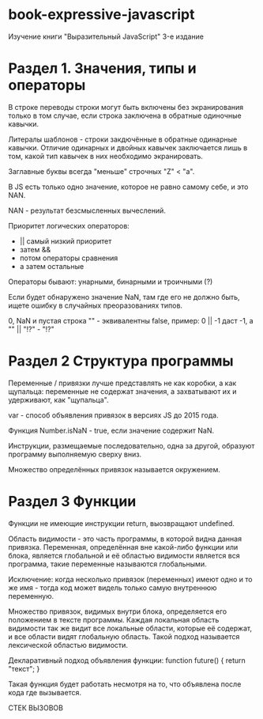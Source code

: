 # book-expressive-javascript
Изучение книги "Выразительный JavaScript" 3-е издание


# Раздел 1. Значения, типы и операторы

В строке переводы строки могут быть включены без экранирования
только в том случае, если строка заключена в обратные одиночные
кавычки.

Литералы шаблонов - строки закдючённые в обратные одинарные кавычки.
Отличие одинарных и двойных кавычек заключается лишь в том, какой тип
кавычек в них необходимо экранировать.

Заглавные буквы всегда "меньше" строчных "Z" < "a".

В JS есть только одно значение, которое не равно
самому себе, и это NAN.

NAN - результат безсмысленных вычеслений.

Приоритет логических операторов:
- || самый низкий приоритет
- затем &&
- потом операторы сравнения
- а затем остальные

Операторы бывают: унарными, бинарными и троичными (?)

Если будет обнаружено значение NaN, там где его не должно быть,
ищете ошибку в случайных преоразованиях типов.

0, NaN и пустая строка "" - эквивалентны false, пример:
0 || -1 даст -1, а "" || "!?" - "!?"

# Раздел 2 Структура программы

Переменные / привязки лучше представлять не как коробки, а как
щупальца: переменные не содержат значения, а захватывают их и
удерживают, как "щупальца".

var - способ объявления привязок в версиях JS до 2015 года.

Функция Number.isNaN - true, если значение содержит NaN.

Инструкции, размещаемые последовательно, одна за другой,
образуют программу выполняемую сверху вниз.

Множество определённых привязок называется окружением.

# Раздел 3 Функции

Функции не имеющие инструкции return, выозвращают undefined.

Область видимости - это часть программы, в которой видна данная
привязка. Переменная, определённая вне какой-либо функции или
блока, является глобальной и её областью видимости является
вся программа, такие переменные называются глобальными.

Исключение: когда несколько привязок (переменных) имеют одно
и то же имя - тогда код может видель только самую внутреннюю
переменную.

Множество привязок, видимых внутри блока, определяется его
положением в тексте программы. Каждая локальная область
видимости так же видит все локальные области, которые её
содержат, и все области видят глобальную область. Такой подход
называется лексической областью видимости.

Декларативный подход объявления функции:
function future() {
  return "текст";
}

Такая функция будет работать несмотря на то, что объявлена
после кода где вызывается.

СТЕК ВЫЗОВОВ